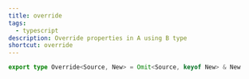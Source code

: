 ```yaml
---
title: override
tags:
  - typescript
description: Override properties in A using B type
shortcut: override
---
```


```typescript
export type Override<Source, New> = Omit<Source, keyof New> & New
```